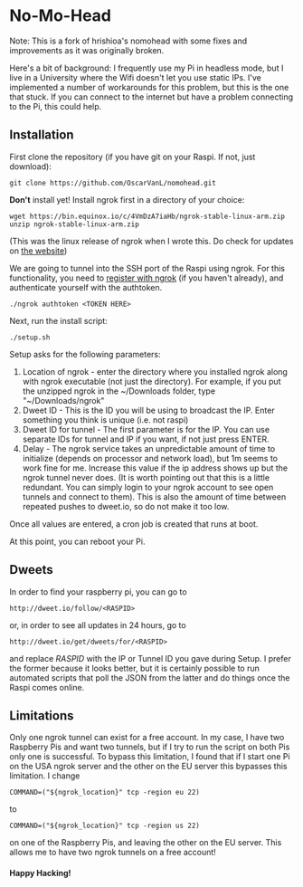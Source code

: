 # No-Mo-Head

Note: This is a fork of hrishioa's nomohead with some fixes and improvements as it was originally broken.

Here's a bit of background: I frequently use my Pi in headless mode, but I live in a University where the Wifi doesn't let you use static IPs. I've implemented a number of workarounds for this problem, but this is the one that stuck. If you can connect to the internet but have a problem connecting to the Pi, this could help.

## Installation

First clone the repository (if you have git on your Raspi. If not, just download):
```
git clone https://github.com/OscarVanL/nomohead.git
```

**Don't** install yet! Install ngrok first in a directory of your choice:
```
wget https://bin.equinox.io/c/4VmDzA7iaHb/ngrok-stable-linux-arm.zip
unzip ngrok-stable-linux-arm.zip
```
(This was the linux release of ngrok when I wrote this. Do check for updates on [the website](https://ngrok.com/download))

We are going to tunnel into the SSH port of the Raspi using ngrok. For this functionality, you need to [register with ngrok](https://ngrok.com/login) (if you haven't already), and authenticate yourself with the authtoken.
```
./ngrok authtoken <TOKEN HERE>
```

Next, run the install script:
```
./setup.sh
```

Setup asks for the following parameters:

1. Location of ngrok - enter the directory where you installed ngrok along with ngrok executable (not just the directory). For example, if you put the unzipped ngrok in the \~/Downloads folder, type "\~/Downloads/ngrok"
2. Dweet ID - This is the ID you will be using to broadcast the IP. Enter something you think is unique (i.e. not raspi)
3. Dweet ID for tunnel - The first parameter is for the IP. You can use separate IDs for tunnel and IP if you want, if not just press ENTER.
4. Delay - The ngrok service takes an unpredictable amount of time to initialize (depends on processor and network load), but 1m seems to work fine for me. Increase this value if the ip address shows up but the ngrok tunnel never does. (It is worth pointing out that this is a little redundant. You can simply login to your ngrok account to see open tunnels and connect to them). This is also the amount of time between repeated pushes to dweet.io, so do not make it too low.

Once all values are entered, a cron job is created that runs at boot.

At this point, you can reboot your Pi.

## Dweets

In order to find your raspberry pi, you can go to 
```
http://dweet.io/follow/<RASPID>
```
or, in order to see all updates in 24 hours, go to 
```
http://dweet.io/get/dweets/for/<RASPID>
```
and replace _RASPID_ with the IP or Tunnel ID you gave during Setup. 
I prefer the former because it looks better, but it is certainly possible to run automated scripts that poll the JSON from the latter and do things once the Raspi comes online.

## Limitations
Only one ngrok tunnel can exist for a free account. In my case, I have two Raspberry Pis and want two tunnels, but if I try to run the script on both Pis only one is successful.
To bypass this limitation, I found that if I start one Pi on the USA ngrok server and the other on the EU server this bypasses this limitation.
I change
```
COMMAND=("${ngrok_location}" tcp -region eu 22)
```
to
```
COMMAND=("${ngrok_location}" tcp -region us 22)
```
on one of the Raspberry Pis, and leaving the other on the EU server. This allows me to have two ngrok tunnels on a free account!

#### Happy Hacking!
